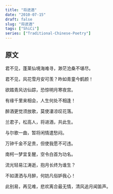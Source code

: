 ```yaml
---
title: "将进酒"
date: "2010-07-15"
draft: false
slug: "将进酒"
tags: ["ShiCi"]
series: ["Traditional-Chinese-Poetry"]
---
```


## 原文

君不见，蓬莱仙境海难寻，渺茫沧桑不堪尽。

君不见，风花雪月安可羡？昨如青童今鹤颜！

欲踏青风访仙踪，恐惊明月寒夜宫。

有缘千里来相会，人生何处不相逢！

醉酒更觉须放歌，莫使凄凉叹花落。

兰君子，松高人，将进酒，共此生。

与尔歌一曲，暂将闲情遣愁闷。

万钟千金不足贵，但使我愿不可违。

南柯一梦宜复醒，空令白首为功名。

流光轻易江涛逝，抱月长终为谁生？

不如潇洒与月醉，何妨凡俗妒我心！

­­­此别易，再见难，悲欢离合最无情，清风追月闻笛声。
